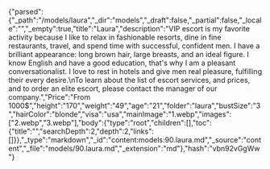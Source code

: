 {"parsed":{"_path":"/models/laura","_dir":"models","_draft":false,"_partial":false,"_locale":"","_empty":true,"title":"Laura","description":"VIP escort is my favorite activity because I like to relax in fashionable resorts, dine in fine restaurants, travel, and spend time with successful, confident men. I have a brilliant appearance: long brown hair, large breasts, and an ideal figure. I know English and have a good education, that's why I am a pleasant conversationalist. I love to rest in hotels and give men real pleasure, fulfilling their every desire.\nTo learn about the list of escort services, and prices, and to order an elite escort, please contact the manager of our company.","Price":"From 1000$","height":"170","weight":"49","age":"21","folder":"laura","bustSize":"3","hairColor":"blonde","visa":"usa","mainImage":"1.webp","images":["2.webp","3.webp"],"body":{"type":"root","children":[],"toc":{"title":"","searchDepth":2,"depth":2,"links":[]}},"_type":"markdown","_id":"content:models:90.laura.md","_source":"content","_file":"models/90.laura.md","_extension":"md"},"hash":"vbn92vGgWw"}